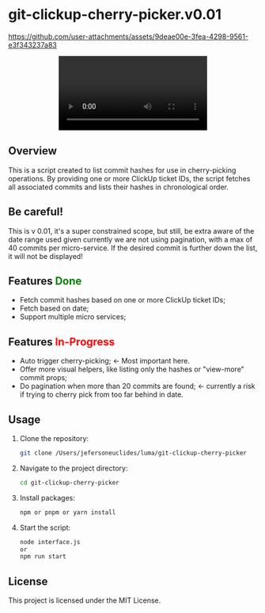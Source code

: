 # git-clickup-cherry-picker.v0.01


https://github.com/user-attachments/assets/9deae00e-3fea-4298-9561-e3f343237a83


<p align="center">
    <video controls src="https://raw.githubusercontent.com/JefersonS/git-clickup-cherry-picker/main/assets/demo-running-v001.mp4" title="Demo v001"></video>
</p>

## Overview

This is a script created to list commit hashes for use in cherry-picking operations. By providing one or more ClickUp ticket IDs, the script fetches all associated commits and lists their hashes in chronological order.

## Be careful!

This is v 0.01, it's a super constrained scope, but still, be extra aware of the date range used given currently we are not using pagination, with a max of 40 commits per micro-service.
If the desired commit is further down the list, it will not be displayed!

## Features <span style="color:green">Done</span>

- Fetch commit hashes based on one or more ClickUp ticket IDs;
- Fetch based on date;
- Support multiple micro services;

## Features <span style="color:red">In-Progress</span>

- Auto trigger cherry-picking; <- Most important here.
- Offer more visual helpers, like listing only the hashes or "view-more" commit props;
- Do pagination when more than 20 commits are found; <- currently a risk if trying to cherry pick from too far behind in date.

## Usage

1. Clone the repository:
    ```sh
    git clone /Users/jefersoneuclides/luma/git-clickup-cherry-picker
    ```
2. Navigate to the project directory:
    ```sh
    cd git-clickup-cherry-picker
    ```
3. Install packages:
    ```sh
    npm or pnpm or yarn install
    ```
4. Start the script:
    ```sh
    node interface.js
    or
    npm run start
    ```

## License

This project is licensed under the MIT License.
